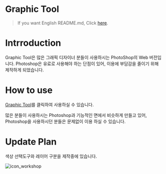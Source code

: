 # Graphic Tool
> If you want English README.md, Click [here](https://github.com/diayoak/Graphic-Tool/blob/master/README_EN.md).

Intrroduction
=============
Graphic Tool은 많은 그래픽 디자이너 분들이 사용하시는 PhotoShop의 Web 버전입니다.
Photoshop은 유료로 사용해야 하는 단점이 있어, 이용에 부담감을 줄이기 위해 제작하게 되었습니다.

How to use
=============
[Graphic Tool](https://diayoak.github.io/Graphic-Tool/)를 클릭하여 사용하실 수 있습니다.

많은 분들이 사용하시는 Photoshop과 기능적인 면에서 비슷하게 만들고 있어,
Photoshop을 사용하시던 분들은 문제없이 이용 하실 수 있습니다.

Update Plan
=============
색상 선택도구와 레이어 구분을 제작중에 있습니다.

![icon_workshop](https://user-images.githubusercontent.com/50132941/68672300-a46b1000-0594-11ea-8f43-c99f509fd908.png)
